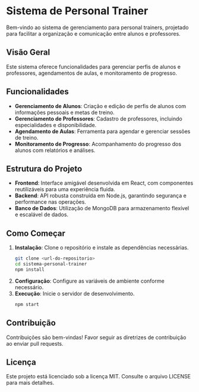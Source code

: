 # Sistema de Personal Trainer

Bem-vindo ao sistema de gerenciamento para personal trainers, projetado para facilitar a organização e comunicação entre alunos e professores.

## Visão Geral

Este sistema oferece funcionalidades para gerenciar perfis de alunos e professores, agendamentos de aulas, e monitoramento de progresso.

## Funcionalidades

- **Gerenciamento de Alunos**: Criação e edição de perfis de alunos com informações pessoais e metas de treino.
- **Gerenciamento de Professores**: Cadastro de professores, incluindo especialidades e disponibilidade.
- **Agendamento de Aulas**: Ferramenta para agendar e gerenciar sessões de treino.
- **Monitoramento de Progresso**: Acompanhamento do progresso dos alunos com relatórios e análises.

## Estrutura do Projeto

- **Frontend**: Interface amigável desenvolvida em React, com componentes reutilizáveis para uma experiência fluida.
- **Backend**: API robusta construída em Node.js, garantindo segurança e performance nas operações.
- **Banco de Dados**: Utilização de MongoDB para armazenamento flexível e escalável de dados.

## Como Começar

1. **Instalação**: Clone o repositório e instale as dependências necessárias.
   ```bash
   git clone <url-do-repositorio>
   cd sistema-personal-trainer
   npm install
   ```
2. **Configuração**: Configure as variáveis de ambiente conforme necessário.
3. **Execução**: Inicie o servidor de desenvolvimento.
   ```bash
   npm start
   ```

## Contribuição

Contribuições são bem-vindas! Favor seguir as diretrizes de contribuição ao enviar pull requests.

## Licença

Este projeto está licenciado sob a licença MIT. Consulte o arquivo LICENSE para mais detalhes.


